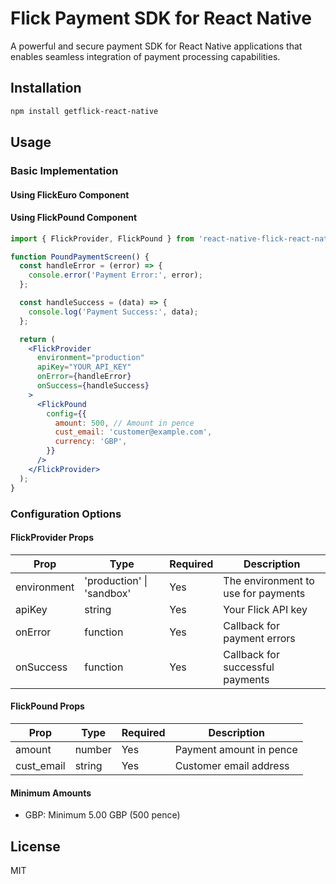 # Flick Payment SDK for React Native

A powerful and secure payment SDK for React Native applications that enables seamless integration of payment processing capabilities.

## Installation

```sh
npm install getflick-react-native
```

## Usage

### Basic Implementation

#### Using FlickEuro Component

#### Using FlickPound Component

```jsx
import { FlickProvider, FlickPound } from 'react-native-flick-react-native-sdk';

function PoundPaymentScreen() {
  const handleError = (error) => {
    console.error('Payment Error:', error);
  };

  const handleSuccess = (data) => {
    console.log('Payment Success:', data);
  };

  return (
    <FlickProvider
      environment="production"
      apiKey="YOUR_API_KEY"
      onError={handleError}
      onSuccess={handleSuccess}
    >
      <FlickPound
        config={{
          amount: 500, // Amount in pence
          cust_email: 'customer@example.com',
          currency: 'GBP',
        }}
      />
    </FlickProvider>
  );
}
```

### Configuration Options

#### FlickProvider Props

| Prop        | Type                      | Required | Description                         |
| ----------- | ------------------------- | -------- | ----------------------------------- |
| environment | 'production' \| 'sandbox' | Yes      | The environment to use for payments |
| apiKey      | string                    | Yes      | Your Flick API key                  |
| onError     | function                  | Yes      | Callback for payment errors         |
| onSuccess   | function                  | Yes      | Callback for successful payments    |

#### FlickPound Props

| Prop       | Type   | Required | Description             |
| ---------- | ------ | -------- | ----------------------- |
| amount     | number | Yes      | Payment amount in pence |
| cust_email | string | Yes      | Customer email address  |

#### Minimum Amounts

- GBP: Minimum 5.00 GBP (500 pence)

## License

MIT
